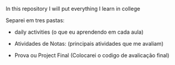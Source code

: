 In this repository I will put everything I learn in college


Separei em tres pastas:

- daily activities
(o que eu aprendendo em cada aula)

- Atividades de Notas:
(principais atividades que me avaliam)

- Prova ou Project Final
(Colocarei o codigo de avalicação final)
